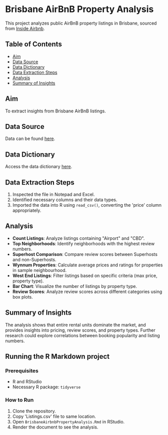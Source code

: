 # Brisbane AirBnB Property Analysis

This project analyzes public AirBnB property listings in Brisbane, sourced from [Inside Airbnb](https://data.insideairbnb.com/australia/qld/brisbane/2024-04-12/data/listings.csv.gz).

## Table of Contents

- [Aim](#aim)
- [Data Source](#data-source)
- [Data Dictionary](#data-dictionary)
- [Data Extraction Steps](#data-extraction-steps)
- [Analysis](#analysis)
- [Summary of Insights](#summary-of-insights)

## Aim

To extract insights from Brisbane AirBnB listings.

## Data Source

Data can be found [here](https://data.insideairbnb.com/australia/qld/brisbane/2024-04-12/data/listings.csv.gz).

## Data Dictionary

Access the data dictionary [here](https://docs.google.com/spreadsheets/d/1iWCNJcSutYqpULSQHlNyGInUvHg2BoUGoNRIGa6Szc4/edit).

## Data Extraction Steps

1. Inspected the file in Notepad and Excel.
2. Identified necessary columns and their data types.
3. Imported the data into R using `read_csv()`, converting the 'price' column appropriately.

## Analysis

- **Count Listings**: Analyze listings containing "Airport" and "CBD".
- **Top Neighborhoods**: Identify neighborhoods with the highest review numbers.
- **Superhost Comparison**: Compare review scores between Superhosts and non-Superhosts.
- **Wynnum Properties**: Calculate average prices and ratings for properties in sample neighbourhood.
- **West End Listings**: Filter listings based on specific criteria (max price, property type).
- **Bar Chart**: Visualize the number of listings by property type.
- **Review Scores**: Analyze review scores across different categories using box plots.

## Summary of Insights

The analysis shows that entire rental units dominate the market, and provides insights into pricing, review scores, and property types. Further research could explore correlations between booking popularity and listing numbers.


## Running the R Markdown project

### Prerequisites

- R and RStudio
- Necessary R package: `tidyverse`

### How to Run

1. Clone the repository.
2. Copy 'Listings.csv' file to same location.
3. Open `BrisbaneAirbnbPropertyAnalysis.Rmd` in RStudio.
4. Render the document to see the analysis.
